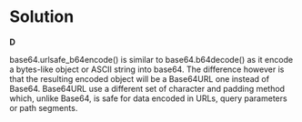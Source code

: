 # Solution

**D**

base64.urlsafe_b64encode() is similar to base64.b64decode() as it encode a bytes-like object or ASCII string into base64. The difference however is that the resulting encoded object will be a Base64URL one instead of Base64. Base64URL use a different set of character and padding method which, unlike Base64, is safe for data encoded in URLs, query parameters or path segments.
